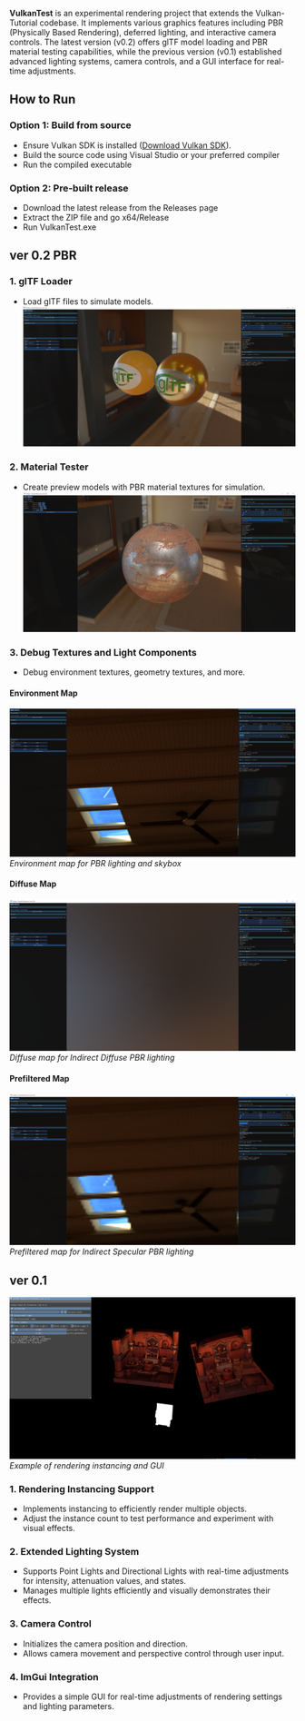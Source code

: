 **VulkanTest** is an experimental rendering project that extends the Vulkan-Tutorial codebase. It implements various graphics features including PBR (Physically Based Rendering), deferred lighting, and interactive camera controls. The latest version (v0.2) offers glTF model loading and PBR material testing capabilities, while the previous version (v0.1) established advanced lighting systems, camera controls, and a GUI interface for real-time adjustments.

## How to Run

### Option 1: Build from source 
- Ensure Vulkan SDK is installed ([Download Vulkan SDK](https://vulkan.lunarg.com/sdk/home)).
- Build the source code using Visual Studio or your preferred compiler
- Run the compiled executable

### Option 2: Pre-built release
- Download the latest release from the Releases page
- Extract the ZIP file and go x64/Release
- Run VulkanTest.exe

## ver 0.2 PBR

### 1. **glTF Loader**
- Load glTF files to simulate models. 
![gltf](Images/CompareMetallic_ver0.2.png)
### 2. **Material Tester**
- Create preview models with PBR material textures for simulation.
![material](Images/MaterialTester_ver0.2.png)
### 3. Debug Textures and Light Components
- Debug environment textures, geometry textures, and more. 

#### Environment Map
![envMap](Images/EnvironmentMap_ver0.2.png)
*Environment map for PBR lighting and skybox*

#### Diffuse Map
![diffMap](Images/DiffuseMap_ver0.2.png)
*Diffuse map for Indirect Diffuse PBR lighting*

#### Prefiltered Map
![specPrefilterMap](Images/PrefilterMap_ver0.2.png)
*Prefiltered map for Indirect Specular PBR lighting*

## ver 0.1

![Sample Rendering](Images/VulkanTutorialExtension_ver0.1.png)
*Example of rendering instancing and GUI*

### 1. **Rendering Instancing Support**

- Implements instancing to efficiently render multiple objects.
- Adjust the instance count to test performance and experiment with visual effects.

### 2. **Extended Lighting System**

- Supports Point Lights and Directional Lights with real-time adjustments for intensity, attenuation values, and states.
- Manages multiple lights efficiently and visually demonstrates their effects.

### 3. **Camera Control**

- Initializes the camera position and direction.
- Allows camera movement and perspective control through user input.

### 4. **ImGui Integration**

- Provides a simple GUI for real-time adjustments of rendering settings and lighting parameters.
